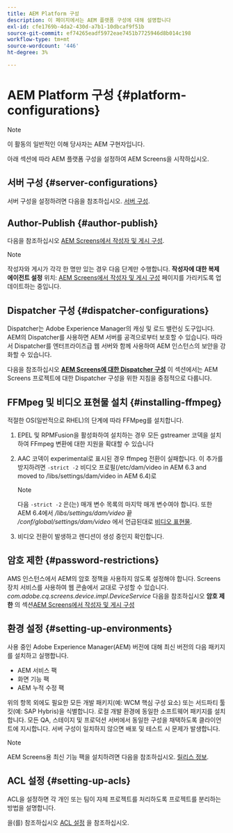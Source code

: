 ```yaml
---
title: AEM Platform 구성
description: 이 페이지에서는 AEM 플랫폼 구성에 대해 설명합니다
exl-id: cfe1769b-4da2-430d-a7b1-10dbcaf9f51b
source-git-commit: ef74265eadf5972eae7451b7725946d8b014c198
workflow-type: tm+mt
source-wordcount: '446'
ht-degree: 3%

---
```


# AEM Platform 구성  {#platform-configurations}

>[!NOTE]
>
>이 활동의 일반적인 이해 당사자는 AEM 구현자입니다.

아래 섹션에 따라 AEM 플랫폼 구성을 설정하여 AEM Screens을 시작하십시오.

## 서버 구성 {#server-configurations}

서버 구성을 설정하려면 다음을 참조하십시오. [서버 구성](https://experienceleague.adobe.com/en/docs/experience-manager-screens/user-guide/administering/configuring-screens-introduction#ServerConfiguration).

## Author-Publish {#author-publish}

다음을 참조하십시오 [AEM Screens에서 작성자 및 게시 구성](https://experienceleague.adobe.com/en/docs/experience-manager-screens/user-guide/administering/author-publish/author-and-publish).

>[!NOTE]
>
>작성자와 게시가 각각 한 명만 있는 경우 다음 단계만 수행합니다. **작성자에 대한 복제 에이전트 설정** 위치: [AEM Screens에서 작성자 및 게시 구성](https://experienceleague.adobe.com/en/docs/experience-manager-screens/user-guide/administering/author-publish/author-and-publish) 페이지를 가리키도록 업데이트하는 중입니다.

## Dispatcher 구성 {#dispatcher-configurations}

Dispatcher는 Adobe Experience Manager의 캐싱 및 로드 밸런싱 도구입니다. AEM의 Dispatcher를 사용하면 AEM 서버를 공격으로부터 보호할 수 있습니다. 따라서 Dispatcher를 엔터프라이즈급 웹 서버와 함께 사용하여 AEM 인스턴스의 보안을 강화할 수 있습니다.

다음을 참조하십시오 **[AEM Screens에 대한 Dispatcher 구성](https://experienceleague.adobe.com/en/docs/experience-manager-screens/user-guide/administering/dispatcher-configurations-aem-screens)** 이 섹션에서는 AEM Screens 프로젝트에 대한 Dispatcher 구성을 위한 지침을 중점적으로 다룹니다.

## FFMpeg 및 비디오 표현물 설치 {#installing-ffmpeg}

적절한 OS(일반적으로 RHEL)의 단계에 따라 FFMpeg를 설치합니다.

1. EPEL 및 RPMFusion을 활성화하여 설치하는 경우 모든 gstreamer 코덱을 설치하여 FFmpeg 변환에 대한 지원을 확대할 수 있습니다
1. AAC 코덱이 experimental로 표시된 경우 ffmpeg 전환이 실패합니다. 이 추가를 방지하려면 `-strict -2` 비디오 프로필(/etc/dam/video in AEM 6.3 and moved to /libs/settings/dam/video in AEM 6.4)로

   >[!NOTE]
   >
   >다음 `-strict -2` 은(는) 매개 변수 목록의 마지막 매개 변수여야 합니다. 또한 AEM 6.4에서 */libs/settings/dam/video* 끝 */conf/global/settings/dam/video* 에서 언급된대로 [비디오 표현물](https://experienceleague.adobe.com/en/docs/experience-manager-screens/user-guide/authoring/product-features/generating-renditions).
1. 비디오 전환이 발생하고 렌디션이 생성 중인지 확인합니다.

## 암호 제한 {#password-restrictions}

AMS 인스턴스에서 AEM의 암호 정책을 사용하지 않도록 설정해야 합니다. Screens 장치 서비스를 사용하여 웹 콘솔에서 교대로 구성할 수 있습니다. *com.adobe.cq.screens.device.impl.DeviceService*
다음을 참조하십시오 **암호 제한** 의 섹션[AEM Screens에서 작성자 및 게시 구성](https://experienceleague.adobe.com/en/docs/experience-manager-screens/user-guide/administering/author-publish/author-and-publish)

## 환경 설정 {#setting-up-environments}

사용 중인 Adobe Experience Manager(AEM) 버전에 대해 최신 버전의 다음 패키지를 설치하고 실행합니다.

* AEM 서비스 팩
* 화면 기능 팩
* AEM 누적 수정 팩

위의 항목 외에도 필요한 모든 개발 패키지(예: WCM 핵심 구성 요소) 또는 서드파티 툴킷(예: SAP Hybris)을 식별합니다.
로컬 개발 환경에 동일한 소프트웨어 패키지를 설치합니다. 모든 QA, 스테이지 및 프로덕션 서버에서 동일한 구성을 채택하도록 클라이언트에 지시합니다. 서버 구성이 일치하지 않으면 배포 및 테스트 시 문제가 발생합니다.

>[!NOTE]
>
>AEM Screens용 최신 기능 팩을 설치하려면 다음을 참조하십시오. [릴리스 정보](https://experienceleague.adobe.com/en/docs/experience-manager-screens/user-guide/aem-screens-introduction).

## ACL 설정 {#setting-up-acls}

ACL을 설정하면 각 개인 또는 팀이 자체 프로젝트를 처리하도록 프로젝트를 분리하는 방법을 설명합니다.

을(를) 참조하십시오 [ACL 설정](https://experienceleague.adobe.com/en/docs/experience-manager-screens/user-guide/administering/setting-up-acls) 을 참조하십시오.
